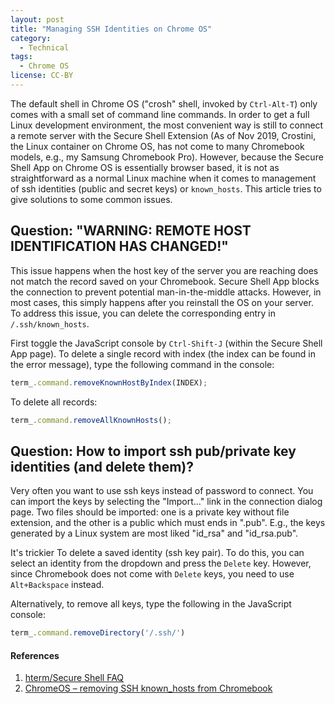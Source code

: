 ```yaml
---
layout: post
title: "Managing SSH Identities on Chrome OS"
category:
  - Technical
tags:
  - Chrome OS
license: CC-BY
---
```


The default shell in Chrome OS ("crosh" shell, invoked by `Ctrl-Alt-T`) only comes with a small set of command line commands. In order to get a full Linux development environment, the most convenient way is still to connect a remote server with the Secure Shell Extension (As of Nov 2019, Crostini, the Linux container on Chrome OS, has not come to many Chromebook models, e.g., my Samsung Chromebook Pro). However, because the Secure Shell App on Chrome OS is essentially browser based, it is not as straightforward as a normal Linux machine when it comes to management of ssh identities (public and secret keys) or `known_hosts`. This article tries to give solutions to some common issues.

## Question: "WARNING: REMOTE HOST IDENTIFICATION HAS CHANGED!"

This issue happens when the host key of the server you are reaching does not match the record saved on your Chromebook. Secure Shell App blocks the connection to prevent potential man-in-the-middle attacks. However, in most cases, this simply happens after you reinstall the OS on your server. To address this issue, you can delete the corresponding entry in `/.ssh/known_hosts`.

First toggle the JavaScript console by `Ctrl-Shift-J` (within the Secure Shell App page). To delete a single record with index (the index can be found in the error message), type the following command in the console:

```js
term_.command.removeKnownHostByIndex(INDEX);
```

To delete all records:

```js
term_.command.removeAllKnownHosts();
```

## Question: How to import ssh pub/private key identities (and delete them)?

Very often you want to use ssh keys instead of password to connect. You can import the keys by selecting the "Import..." link in the connection dialog page. Two files should be imported: one is a private key without file extension, and the other is a public which must ends in ".pub". E.g., the keys generated by a Linux system are most liked "id_rsa" and "id_rsa.pub". 

It's trickier To delete a saved identity (ssh key pair). To do this, you can select an identity from the dropdown and press the `Delete` key. However, since Chromebook does not come with `Delete` keys, you need to use `Alt+Backspace` instead. 

Alternatively, to remove all keys, type the following in the JavaScript console:

```js
term_.command.removeDirectory('/.ssh/')
```

#### References

1. [hterm/Secure Shell FAQ](https://chromium.googlesource.com/apps/libapps/+/master/nassh/doc/FAQ.md)
2. [ChromeOS – removing SSH known_hosts from Chromebook](https://www.gaggl.com/2015/07/chromeos-removing-ssh-known_hosts-from-chromebook/)
